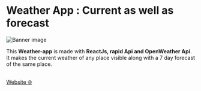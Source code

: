 # Weather App : Current as well as forecast

![Banner image](https://user-images.githubusercontent.com/94488557/206876946-5b161933-c9e3-42ad-ac3f-65cacf888cbc.png)

This **Weather-app** is made with **ReactJs, rapid Api and OpenWeather Api**.<br>It makes the current weather of any place visible along with a 7 day forecast of the same place. <br><br>

[Website 🌐](https://weather-app-bydb.netlify.app/)<br><br>
